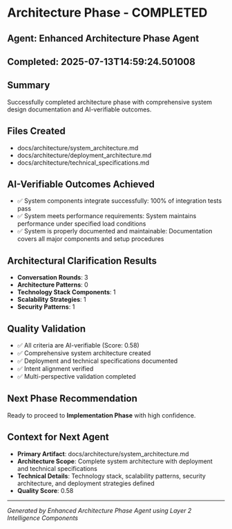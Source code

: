 # Architecture Phase - COMPLETED

## Agent: Enhanced Architecture Phase Agent
## Completed: 2025-07-13T14:59:24.501008

## Summary
Successfully completed architecture phase with comprehensive system design documentation and AI-verifiable outcomes.

## Files Created
- docs/architecture/system_architecture.md
- docs/architecture/deployment_architecture.md
- docs/architecture/technical_specifications.md

## AI-Verifiable Outcomes Achieved
- ✅ System components integrate successfully: 100% of integration tests pass
- ✅ System meets performance requirements: System maintains performance under specified load conditions
- ✅ System is properly documented and maintainable: Documentation covers all major components and setup procedures

## Architectural Clarification Results
- **Conversation Rounds**: 3
- **Architecture Patterns**: 0
- **Technology Stack Components**: 1
- **Scalability Strategies**: 1
- **Security Patterns**: 1

## Quality Validation
- ✅ All criteria are AI-verifiable (Score: 0.58)
- ✅ Comprehensive system architecture created
- ✅ Deployment and technical specifications documented
- ✅ Intent alignment verified
- ✅ Multi-perspective validation completed

## Next Phase Recommendation
Ready to proceed to **Implementation Phase** with high confidence.

## Context for Next Agent
- **Primary Artifact**: docs/architecture/system_architecture.md
- **Architecture Scope**: Complete system architecture with deployment and technical specifications
- **Technical Details**: Technology stack, scalability patterns, security architecture, and deployment strategies defined
- **Quality Score**: 0.58

---
*Generated by Enhanced Architecture Phase Agent using Layer 2 Intelligence Components*
